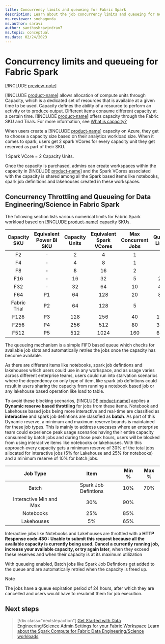 ```yaml
---
title: Concurrency limits and queueing for Fabric Spark
description: Learn about the job concurrency limits and queueing for notebooks, spark job definitions and lakehouse jobs in Fabric.
ms.reviewer: snehagunda
ms.author: saravi
author: santhoshravindran7
ms.topic: conceptual
ms.date: 02/24/2023
---
```

# Concurrency limits and queueing for Fabric Spark

[!INCLUDE [preview-note](../includes/preview-note.md)]

[!INCLUDE [product-name](../includes/product-name.md)] allows allocation of compute units through Capacity, which is a dedicated set of resources that is available at a given time to be used. Capacity defines the ability of a resource to perform an activity or to produce output. Different items consume different capacity at a certain time. [!INCLUDE [product-name](../includes/product-name.md)] offers capacity through the Fabric SKU and Trials. For more information, see [What is capacity?](../enterprise/what-is-capacity.md)

When users create a [!INCLUDE [product-name](../includes/product-name.md)] capacity on Azure, they get to choose a capacity size based on their analytics workload size. When it comes to spark, users get 2 spark VCores for every capacity unit they get reserved as part of their SKU. 

1 Spark VCore = 2 Capacity Units. 

Once the capacity is purchased, admins can create workspaces within the capacity in [!INCLUDE [product-name](../includes/product-name.md)]  and the Spark VCores associated with the capacity is shared among all the Spark based items like notebooks, spark job definitions and lakehouses created in these workspaces. 

## Concurrency Throttling and Queueing for Data Engineering/Science in Fabric Spark

The following section lists various numerical limits for Fabric Spark workload based on [!INCLUDE [product-name](../includes/product-name.md)] capacity SKUs.

|Capacity SKU|Equivalent Power BI SKU| Capacity Units| Equivalent Spark VCores| Max Concurrent Jobs| Queue Limit|
|:-----:|:-----:|:------:|:-----:|:-----:|:-----:|
|F2|-|2|4|1|4|
|F4|-|4|8|1|4|
|F8|-|8|16|2|8|
|F16|-|16|32|5|20|
|F32|-|32|64|10|40|
|F64|P1|64|128|20|80|
|Fabric Trial|P2|64|128|5|-|
|F128|P3|128|256|40|160|
|F256|P4|256|512|80|320|
|F512|P5|512|1024|160|640|

The queueing mechanism is a simple FIFO based queue which checks for available job slots and automatically retries the jobs once the capacity has become available. 

As there are different items like notebooks, spark job defintions and lakehouses which users could use in any workspace, and as usage varies across different enterprise teams, users could run into starvation scenarios where the dependency on only type of item, like spark job defintions could result in users sharing the capacity from running a notebook based job or any lakehouse based operation like load to table. 

To avoid these  blocking scenarios, [!INCLUDE [product-name](../includes/product-name.md)] applies a **Dynamic reserve based throttling** for jobs from these items. Notebook and Lakehouse based jobs being more interactive and real-time are classified as **interactive** and spark job defintions are classfied as **batch**. As part of this Dynamic reserve, a minimum and maximum reserve bounds is maintained for these job types. This is mainly to address usecases where an enterprise team could experience peak usage scenarios having their entire capacity consumed by batch jobs and during those peak hours, users will be blocked from using interactive items like notebooks or lakehouses. With this approach every capacity gets a minimum reserve of 30% of the total jobs allocated for interactive jobs (5% for Lakehouse and 25% for notebooks) and a minimum reserve of 10% for batch jobs.  

|Job Type|Item| Min %|Max %|
|:-----:|:-----:|:------:|:-----:|
|Batch| Spark Job Defintions | 10% | 70%|
|Interactive Min and Max| 30% | 90% |
|Notebooks| 25%  | 85% |
|Lakehouses| 5% | 65% |

Interactive jobs like Notebooks and Lakehouses are throttled with a  **HTTP Response code 430 : Unable to submit this request because all the available capacity is currently being used. Cancel a currently running job, increase your available capacity, or try again later**,  when they exceed these reserves and when their capacity is at its maximum utilization

With queueing enabled, Batch jobs like Spark Job Defintions get added to the queue and are automatically retried when the capacity is freed up.

> [!NOTE]
> The jobs have a queue expiration period of 24 hours, after which they are cancelled and users would have to resubmit them for job execution. 

## Next steps

>[!div class="nextstepaction"]
>[Get Started with Data Engineering/Science Admin Settings for your Fabric Workspace](spark-workspace-admin-settings.md)
>[Learn about the Spark Compute for Fabric Data Engineering/Science workloads](spark-compute.md)